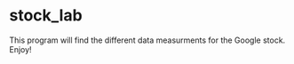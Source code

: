stock_lab
=========
This program will find the different data measurments for the Google stock. Enjoy!
